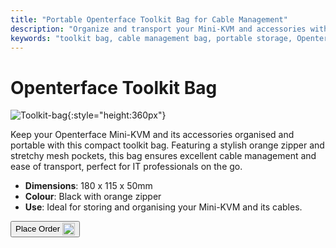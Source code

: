 ```yaml
---
title: "Portable Openterface Toolkit Bag for Cable Management"
description: "Organize and transport your Mini-KVM and accessories with ease using our portable toolkit bag, featuring excellent cable management."
keywords: "toolkit bag, cable management bag, portable storage, Openterface bag"
---
```


# Openterface Toolkit Bag

![Toolkit-bag](https://assets.openterface.com/images/product/part/OP-06-BAG-TOOLKIT.jpg){:style="height:360px"}

Keep your Openterface Mini-KVM and its accessories organised and portable with this compact toolkit bag. Featuring a stylish orange zipper and stretchy mesh pockets, this bag ensures excellent cable management and ease of transport, perfect for IT professionals on the go.

- **Dimensions**: 180 x 115 x 50mm
- **Colour**: Black with orange zipper
- **Use**: Ideal for storing and organising your Mini-KVM and its cables.

<button class="md-button" onclick="window.location.href='https://shop.techxartisan.com/products/openterface-toolkit-bag'"> Place Order <img src="https://assets.openterface.com/images/trademark/txa.svg" alt="TxA Shop" style="vertical-align: middle; height: 20px;"></button>